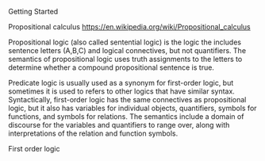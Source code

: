 ﻿Getting Started

Propositional calculus
https://en.wikipedia.org/wiki/Propositional_calculus

Propositional logic (also called sentential logic) is the logic the includes sentence letters (A,B,C) and logical connectives, but not quantifiers. The semantics of propositional logic uses truth assignments to the letters to determine whether a compound propositional sentence is true.

Predicate logic is usually used as a synonym for first-order logic, but sometimes it is used to refers to other logics that have similar syntax. Syntactically, first-order logic has the same connectives as propositional logic, but it also has variables for individual objects, quantifiers, symbols for functions, and symbols for relations. The semantics include a domain of discourse for the variables and quantifiers to range over, along with interpretations of the relation and function symbols.

First order logic